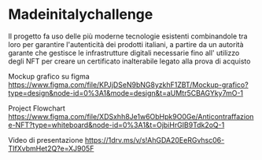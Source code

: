 # Madeinitalychallenge

Il progetto fa uso delle più moderne tecnologie esistenti combinandole tra loro per garantire l'autenticità dei prodotti italiani, a partire da un autorità garante che gestisce le infrastrutture digitali necessarie fino all' utilizzo degli NFT per creare un certificato inalterabile legato alla prova di acquisto


Mockup grafico su figma
https://www.figma.com/file/KPJjDSeN9bNG8yzkhF1ZBT/Mockup-grafico?type=design&node-id=0%3A1&mode=design&t=aUMtr5CBAGYky7mO-1

Project Flowchart 
https://www.figma.com/file/XDSxhh8Je1w6ObHpk9O0Ge/Anticontraffazione-NFT?type=whiteboard&node-id=0%3A1&t=OjbiHrGIB9Tdk2oQ-1

Video di presentazione
https://1drv.ms/v/s!AhGDA20EeRGvhsc06-TIfXvbmHet2Q?e=XJ905F
